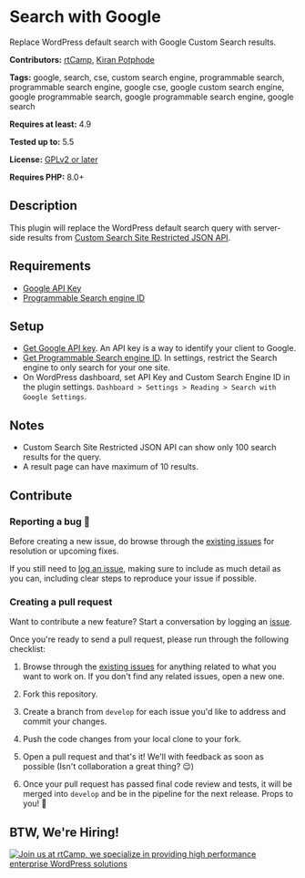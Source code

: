# Search with Google

Replace WordPress default search with Google Custom Search results.

**Contributors:** [rtCamp](https://github.com/rtCamp/), [Kiran Potphode](https://github.com/kiranpotphode/)

**Tags:** google, search, cse, custom search engine, programmable search, programmable search engine, google cse, google custom search engine, google programmable search, google programmable search engine, google search

**Requires at least:** 4.9

**Tested up to:** 5.5

**License:** [GPLv2 or later](http://www.gnu.org/licenses/gpl-2.0.html)

**Requires PHP:** 8.0+

## Description
This plugin will replace the WordPress default search query with server-side results from [Custom Search Site Restricted JSON API](https://developers.google.com/custom-search/v1/site_restricted_api).

## Requirements
- [Google API Key](https://console.developers.google.com/apis/credentials)
- [Programmable Search engine ID](https://cse.google.com/all)

## Setup
- [Get Google API key](https://developers.google.com/custom-search/v1/introduction). An API key is a way to identify your client to Google.
- [Get Programmable Search engine ID](https://cse.google.com/). In settings, restrict the Search engine to only search for your one site.
 - On WordPress dashboard, set API Key and Custom Search Engine ID in the plugin settings. `Dashboard > Settings > Reading > Search with Google Settings`.

## Notes
- Custom Search Site Restricted JSON API can show only 100 search results for the query.
- A result page can have maximum of 10 results.

## Contribute

### Reporting a bug 🐞

Before creating a new issue, do browse through the [existing issues](https://github.com/rtCamp/search-with-google/issues) for resolution or upcoming fixes. 

If you still need to [log an issue](https://github.com/rtCamp/search-with-google/issues/new), making sure to include as much detail as you can, including clear steps to reproduce your issue if possible.

### Creating a pull request

Want to contribute a new feature? Start a conversation by logging an [issue](https://github.com/rtCamp/search-with-google/issues).

Once you're ready to send a pull request, please run through the following checklist: 

1. Browse through the [existing issues](https://github.com/rtCamp/search-with-google/issues) for anything related to what you want to work on. If you don't find any related issues, open a new one.

1. Fork this repository.

1. Create a branch from `develop` for each issue you'd like to address and commit your changes.

1. Push the code changes from your local clone to your fork.

1. Open a pull request and that's it! We'll with feedback as soon as possible (Isn't collaboration a great thing? 😌)

1. Once your pull request has passed final code review and tests, it will be merged into `develop` and be in the pipeline for the next release. Props to you! 🎉

## BTW, We're Hiring!

<a href="https://rtcamp.com/"><img src="https://rtcamp.com/wp-content/uploads/sites/2/2019/04/github-banner@2x.png" alt="Join us at rtCamp, we specialize in providing high performance enterprise WordPress solutions"></a>

